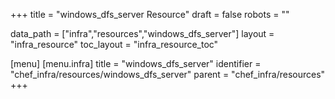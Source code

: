 +++
title = "windows_dfs_server Resource"
draft = false
robots = ""

data_path = ["infra","resources","windows_dfs_server"]
layout = "infra_resource"
toc_layout = "infra_resource_toc"

[menu]
  [menu.infra]
    title = "windows_dfs_server"
    identifier = "chef_infra/resources/windows_dfs_server"
    parent = "chef_infra/resources"
+++

<!-- The contents of this page are automatically generated from the windows_dfs_server.yaml file in the data/infra/resources directory. -->
<!-- To suggest a change, edit the https://github.com/chef/chef/blob/main/lib/chef/resource/windows_dfs_server.rb file and submit a pull request to the https://github.com/chef/chef repository. -->
<!-- markdownlint-disable-file -->
